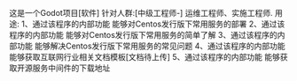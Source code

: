 这是一个Godot项目[软件]
  针对人群:[中级工程师-]
    运维工程师、实施工程师.
  用途:
    1、通过该程序的内部功能 能够对Centos发行版下常用服务的部署
    2、通过该程序的内部功能 能够对Centos发行版下常用服务的简单了解
    3、通过该程序的内部功能 能够解决Centos发行版下常用服务的常见问题
    4、通过该程序的内部功能 能够获取互联网行业相关文档模板[文档待上传]
    5、通过该程序的内部功能 能够获取开源服务中间件的下载地址
